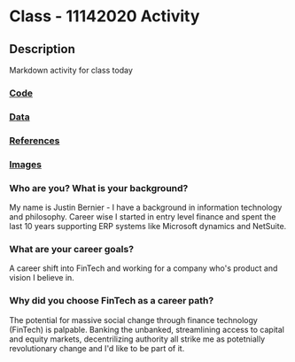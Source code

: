# Class - 11142020 Activity

## Description 
Markdown activity for class today


### [Code](./code)

### [Data](./data)

### [References](./references)

### [Images](./images)

### Who are you? What is your background?
My name is Justin Bernier - I have a background in information technology and philosophy.  Career wise I started in entry level finance and spent the last 10 years supporting ERP systems like Microsoft dynamics and NetSuite.


### What are your career goals?
A career shift into FinTech and working for a company who's product and vision I believe in.  

### Why did you choose FinTech as a career path?
The potential for massive social change through finance technology (FinTech) is palpable.  Banking the unbanked, streamlining access to capital and equity markets, decentrilizing authority all strike me as potetnially revolutionary change and I'd like to be part of it.  